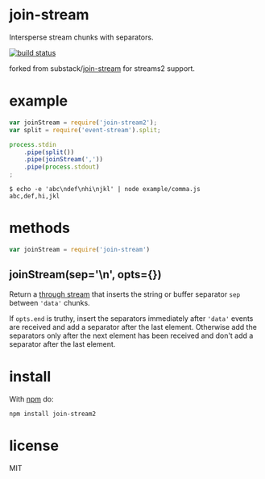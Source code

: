 # join-stream

Intersperse stream chunks with separators.

[![build status](https://secure.travis-ci.org/jden/join-stream2.png)](http://travis-ci.org/jden/join-stream2)

forked from substack/[join-stream](https://npm.im/join-stream) for streams2 support.

# example

``` js
var joinStream = require('join-stream2');
var split = require('event-stream').split;

process.stdin
    .pipe(split())
    .pipe(joinStream(','))
    .pipe(process.stdout)
;
```

```
$ echo -e 'abc\ndef\nhi\njkl' | node example/comma.js
abc,def,hi,jkl
```

# methods

``` js
var joinStream = require('join-stream')
```

## joinStream(sep='\n', opts={})

Return a [through stream](https://github.com/substack/stream-handbook#through)
that inserts the string or buffer separator `sep` between `'data'` chunks.

If `opts.end` is truthy, insert the separators immediately after `'data'` events
are received and add a separator after the last element. Otherwise add the
separators only after the next element has been received and don't add a
separator after the last element.

# install

With [npm](https://npmjs.org) do:

```
npm install join-stream2
```

# license

MIT
